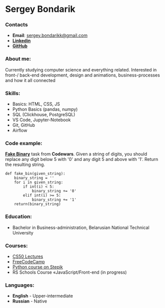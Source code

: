 # **Sergey Bondarik**

### **Contacts**
* **Email**: sergey.bondarikk@gmail.com
* **[Linkedin](https://www.linkedin.com/in/sergeybondarik/)**
* **[GitHub](https://github.com/sqfyyy)** 

### **About me:**
Currently studying computer science and everything related. Interested in front-/ back-end development, design and animations, business-processes and how it all connected

### **Skills:**
* Basics: HTML, CSS, JS
* Python Basics (pandas, numpy)
* SQL (Clickhouse, PostgreSQL)
* VS Code, Jupyter-Notebook
* Git, GitHub
* Airflow

### **Code example:**
**[Fake Binary](https://www.codewars.com/kata/57eae65a4321032ce000002d)** task from **Codewars**. 
Given a string of digits, you should replace any digit below 5 with '0' and any digit 5 and above with '1'. 
Return the resulting string.
```
def fake_bin(given_string):
    binary_string = ''
    for i in given_string:
        if int(i) < 5:
            binary_string += '0'
        elif int(i) >= 5:
            binary_string += '1'
    return(binary_string)
```

### **Education:**
* Bachelor in Business-administration, Belarusian National Technical University

### **Courses:**
* [CS50 Lectures](https://www.youtube.com/@cs50)
* [FreeCodeCamp](https://www.youtube.com/@freecodecamp)
* [Python course on Stepik](https://stepik.org/course/67/info)
* RS Schools Course «JavaScript/Front-end (in progress)

### **Languages:**
* **English** - Upper-intermediate 
* **Russian** - Native